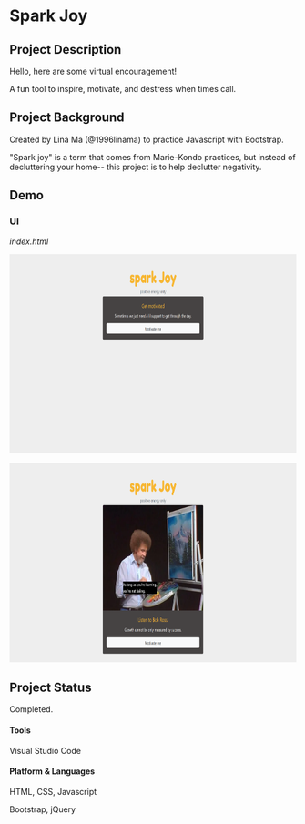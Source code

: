 # Spark Joy

## <b>Project Description</b>
Hello, here are some virtual encouragement!

A fun tool to inspire, motivate, and destress when times call.
<p>

## <b> Project Background</b>
Created by Lina Ma (@1996linama) to practice Javascript with Bootstrap.

"Spark joy" is a term that comes from Marie-Kondo practices, but instead of decluttering your home-- this project is to help declutter negativity.

<p>
  
## <b> Demo </b> 

### UI
<i> index.html </i><br>
<p>
<img src="https://github.com/1996linama/Spark-Joy/blob/master/screenshots/index.png" width="788" height="350" />
</p><p>
<img src="https://github.com/1996linama/Spark-Joy/blob/master/screenshots/bob-ross.png" width="788" height="350" />
</p>

## <b> Project Status </b> 
Completed. <p>

#### Tools
Visual Studio Code

#### Platform & Languages
HTML, CSS, Javascript

Bootstrap, jQuery